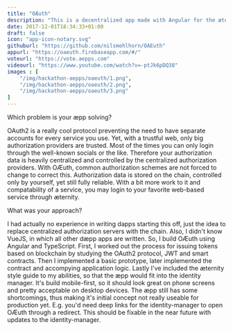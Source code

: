 ```yaml
---
title: "OÆuth"
description: "This is a decentralized app made with Angular for the æternity hackathon Nov 27 - Dec 15. It's implementing an authorization endpoint for the OAuth2 authorization protocol. More specific, the endpoint for the implicit authorization flow. In this flow, the æpp takes the place of the authorization server, providing a way to authenticate individuals (in combination with the identity-manager) and issue JSON Web Tokens usable for authentication at a resource server."
date: 2017-12-01T18:34:33+01:00
draft: false
icon: "app-icon-notary.svg"
githuburl: "https://github.com/nilsmehlhorn/OAEuth"
appurl: "https://oaeuth.firebaseapp.com/#/"
voteurl: "https://vote.aepps.com"
videourl: "https://www.youtube.com/watch?v=-ptJk6pDQ38"
images : [
	"/img/hackathon-aepps/oaeuth/1.png",
	"/img/hackathon-aepps/oaeuth/2.png",
	"/img/hackathon-aepps/oaeuth/3.png"
]
---
```


<p class="question">Which problem is your æpp solving?</p>
<p class="answer">
OAuth2 is a really cool protocol preventing the need to have separate accounts for every service you use. Yet, with a trustful web, only big authorization providers are trusted. Most of the times you can only login through the well-known socials or the like. Therefore your authorization data is heavily centralized and controlled by the centralized authorization providers. With OÆuth, common authorization schemes are not forced to change to correct this. Authorization data is stored on the chain, controlled only by yourself, yet still fully reliable. With a bit more work to it and compatability of a service, you may login to your favorite web-based service through æternity.
</p>
<p class="question">What was your approach?</p>
<p class="answer">I had actually no experience in writing dapps starting this off, just the idea to replace centralized authorization servers with the chain. Also, I didn't know VueJS, in which all other dæpp apps are written. So, I build OÆuth using Angular and TypeScript. First, I worked out the process for issuing tokens based on blockchain by studying the OAuth2 protocol, JWT and smart contracts. Then I implemented a basic prototype, later implemented the contract and accompying application logic. Lastly I've included the æternity style guide to my abilities, so that the æpp would fit into the identity manager. It's build mobile-first, so it should look great on phone screens and pretty acceptable on desktop devices. The æpp still has some shortcomings, thus making it's initial concept not really useable for production yet. E.g. you'd need deep links for the identity-manager to open OÆuth through a redirect. This should be fixable in the near future with updates to the identity-manager.</p>
